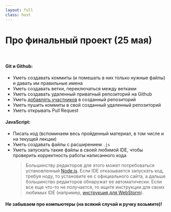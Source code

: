 ```yaml
---
layout: full
class: host
---
```


# Про финальный проект (25 мая)
 

#### **Git и Github:**

- Уметь создавать коммиты (и помешать в них только нужные файлы) и давать им правильные имена
- Уметь создавать ветки, переключаться между ветками
- Уметь создавать удаленный приватный репозиторий на Github
- Уметь [добавлять участников](https://docs.github.com/en/account-and-profile/setting-up-and-managing-your-personal-account-on-github/managing-access-to-your-personal-repositories/inviting-collaborators-to-a-personal-repository) в созданный репозиторий
- Уметь пушить коммиты в свой созданный удаленный репозиторий
- Уметь открывать Pull Request

#### **JavaScript:**
- Писать код (вспоминаем весь пройденный материал, в том числе и на текущей лекции)
- Уметь создавать файлы с расширением `.js`
- Уметь запускать такие файлы в своей любимой IDE, чтобы проверить корректность работы написанного кода
    > Большинству редакторов для этого может потребоваться установленный [Node.js](https://nodejs.org).
    > Если IDE отказывается запускать код, требуя ноду, то установите ее с официального сайта, а дальше большинство редакторов обнаружат ее автоматически.
    > Если все еще что-то не получается, то ищите инструкции для своих любимых IDE (например, [инструкция для WebStorm](https://www.jetbrains.com/help/webstorm/developing-node-js-applications.html)).


#### Не забываем про компьютеры (на всякий случай и ручку возьмите)!

<style>
.host {
    padding-top: 1.5rem;
}

.host ul {
    font-size: 1rem;
    margin-bottom: 1rem;
}
</style>
